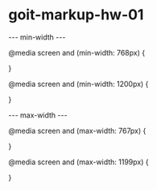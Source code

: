 # goit-markup-hw-01

--- min-width ---

@media screen and (min-width: 768px) {

}

@media screen and (min-width: 1200px) {

}

--- max-width ---

@media screen and (max-width: 767px) {

}

@media screen and (max-width: 1199px) {

}
